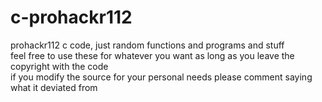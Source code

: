 # c-prohackr112
prohackr112 c code, just random functions and programs and stuff<br>
feel free to use these for whatever you want as long as you leave the copyright with the code<br>
if you modify the source for your personal needs please comment saying what it deviated from
